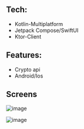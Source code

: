## Tech:
- Kotlin-Multiplatform
- Jetpack Compose/SwiftUI
- Ktor-Client
  
## Features:
- Crypto api
- Android/Ios

## Screens

![image](https://github.com/larkes-cyber/CryptoViewerMultiplatform/assets/79082708/5812bb9a-6042-453b-b291-1841060d513f)

![image](https://github.com/larkes-cyber/CryptoViewerMultiplatform/assets/79082708/74b0a802-84f8-4531-8dcc-83ef59f43e8d)

